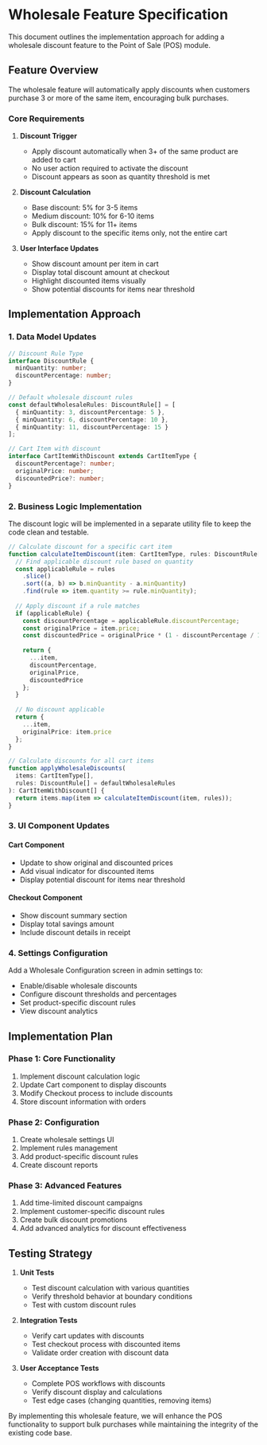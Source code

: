 
# Wholesale Feature Specification

This document outlines the implementation approach for adding a wholesale discount feature to the Point of Sale (POS) module.

## Feature Overview

The wholesale feature will automatically apply discounts when customers purchase 3 or more of the same item, encouraging bulk purchases.

### Core Requirements

1. **Discount Trigger**
   - Apply discount automatically when 3+ of the same product are added to cart
   - No user action required to activate the discount
   - Discount appears as soon as quantity threshold is met

2. **Discount Calculation**
   - Base discount: 5% for 3-5 items
   - Medium discount: 10% for 6-10 items
   - Bulk discount: 15% for 11+ items
   - Apply discount to the specific items only, not the entire cart

3. **User Interface Updates**
   - Show discount amount per item in cart
   - Display total discount amount at checkout
   - Highlight discounted items visually
   - Show potential discounts for items near threshold

## Implementation Approach

### 1. Data Model Updates

```typescript
// Discount Rule Type
interface DiscountRule {
  minQuantity: number;
  discountPercentage: number;
}

// Default wholesale discount rules
const defaultWholesaleRules: DiscountRule[] = [
  { minQuantity: 3, discountPercentage: 5 },
  { minQuantity: 6, discountPercentage: 10 },
  { minQuantity: 11, discountPercentage: 15 }
];

// Cart Item with discount
interface CartItemWithDiscount extends CartItemType {
  discountPercentage?: number;
  originalPrice: number;
  discountedPrice?: number;
}
```

### 2. Business Logic Implementation

The discount logic will be implemented in a separate utility file to keep the code clean and testable.

```typescript
// Calculate discount for a specific cart item
function calculateItemDiscount(item: CartItemType, rules: DiscountRule[]): CartItemWithDiscount {
  // Find applicable discount rule based on quantity
  const applicableRule = rules
    .slice()
    .sort((a, b) => b.minQuantity - a.minQuantity)
    .find(rule => item.quantity >= rule.minQuantity);
  
  // Apply discount if a rule matches
  if (applicableRule) {
    const discountPercentage = applicableRule.discountPercentage;
    const originalPrice = item.price;
    const discountedPrice = originalPrice * (1 - discountPercentage / 100);
    
    return {
      ...item,
      discountPercentage,
      originalPrice,
      discountedPrice
    };
  }
  
  // No discount applicable
  return {
    ...item,
    originalPrice: item.price
  };
}

// Calculate discounts for all cart items
function applyWholesaleDiscounts(
  items: CartItemType[], 
  rules: DiscountRule[] = defaultWholesaleRules
): CartItemWithDiscount[] {
  return items.map(item => calculateItemDiscount(item, rules));
}
```

### 3. UI Component Updates

#### Cart Component
- Update to show original and discounted prices
- Add visual indicator for discounted items
- Display potential discount for items near threshold

#### Checkout Component
- Show discount summary section
- Display total savings amount
- Include discount details in receipt

### 4. Settings Configuration

Add a Wholesale Configuration screen in admin settings to:
- Enable/disable wholesale discounts
- Configure discount thresholds and percentages
- Set product-specific discount rules
- View discount analytics

## Implementation Plan

### Phase 1: Core Functionality
1. Implement discount calculation logic
2. Update Cart component to display discounts
3. Modify Checkout process to include discounts
4. Store discount information with orders

### Phase 2: Configuration
1. Create wholesale settings UI
2. Implement rules management
3. Add product-specific discount rules
4. Create discount reports

### Phase 3: Advanced Features
1. Add time-limited discount campaigns
2. Implement customer-specific discount rules
3. Create bulk discount promotions
4. Add advanced analytics for discount effectiveness

## Testing Strategy

1. **Unit Tests**
   - Test discount calculation with various quantities
   - Verify threshold behavior at boundary conditions
   - Test with custom discount rules

2. **Integration Tests**
   - Verify cart updates with discounts
   - Test checkout process with discounted items
   - Validate order creation with discount data

3. **User Acceptance Tests**
   - Complete POS workflows with discounts
   - Verify discount display and calculations
   - Test edge cases (changing quantities, removing items)

By implementing this wholesale feature, we will enhance the POS functionality to support bulk purchases while maintaining the integrity of the existing code base.

